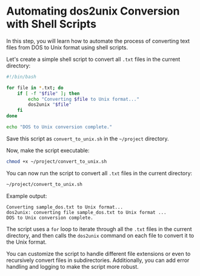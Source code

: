 # Automating dos2unix Conversion with Shell Scripts

In this step, you will learn how to automate the process of converting text files from DOS to Unix format using shell scripts.

Let's create a simple shell script to convert all `.txt` files in the current directory:

```bash
#!/bin/bash

for file in *.txt; do
    if [ -f "$file" ]; then
        echo "Converting $file to Unix format..."
        dos2unix "$file"
    fi
done

echo "DOS to Unix conversion complete."
```

Save this script as `convert_to_unix.sh` in the `~/project` directory.

Now, make the script executable:

```bash
chmod +x ~/project/convert_to_unix.sh
```

You can now run the script to convert all `.txt` files in the current directory:

```bash
~/project/convert_to_unix.sh
```

Example output:

```
Converting sample_dos.txt to Unix format...
dos2unix: converting file sample_dos.txt to Unix format ...
DOS to Unix conversion complete.
```

The script uses a `for` loop to iterate through all the `.txt` files in the current directory, and then calls the `dos2unix` command on each file to convert it to the Unix format.

You can customize the script to handle different file extensions or even to recursively convert files in subdirectories. Additionally, you can add error handling and logging to make the script more robust.
